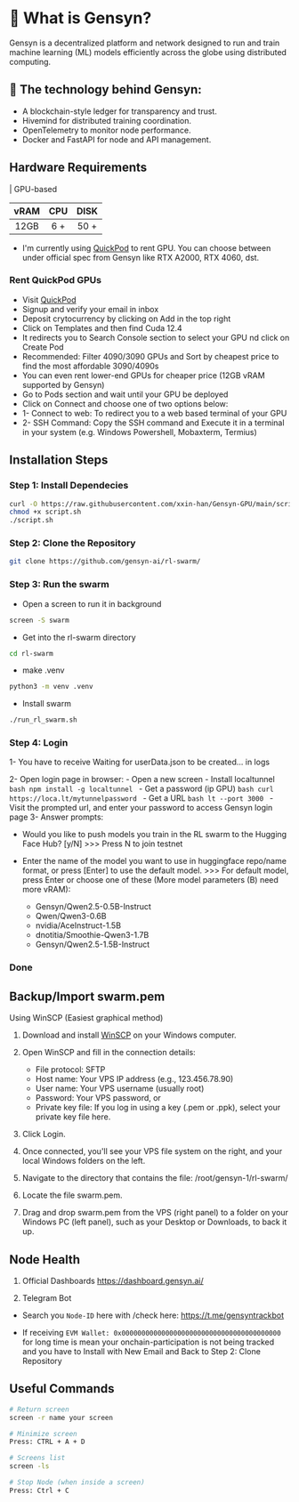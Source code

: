 
# 🧠 What is Gensyn?

Gensyn is a decentralized platform and network designed to run and train machine learning (ML) models efficiently across the globe using distributed computing.


## 🔐 The technology behind Gensyn:
- A blockchain-style ledger for transparency and trust.
- Hivemind for distributed training coordination.
- OpenTelemetry to monitor node performance.
- Docker and FastAPI for node and API management.


## Hardware Requirements
| GPU-based         

|vRAM   | CPU  | DISK  |
|:-:|:-:|:-:|
| 12GB  | 6 + | 50 +  |


* I'm currently using [QuickPod](https://console.quickpod.io?affiliate=e6f6f62c-11bf-4673-84ff-61589a665d15) to rent GPU. You can choose between under official spec from Gensyn like RTX A2000, RTX 4060, dst.

### Rent QuickPod GPUs
- Visit [QuickPod](https://console.quickpod.io?affiliate=e6f6f62c-11bf-4673-84ff-61589a665d15)
- Signup and verify your email in inbox
- Deposit crytocurrency by clicking on Add in the top right
- Click on Templates and then find Cuda 12.4
- It redirects you to Search Console section to select your GPU nd click on Create Pod
- Recommended: Filter 4090/3090 GPUs and Sort by cheapest price to find the most affordable 3090/4090s
- You can even rent lower-end GPUs for cheaper price (12GB vRAM supported by Gensyn)
- Go to Pods section and wait until your GPU be deployed
- Click on Connect and choose one of two options below:
- 1- Connect to web: To redirect you to a web based terminal of your GPU
- 2- SSH Command: Copy the SSH command and Execute it in a terminal in your system (e.g. Windows Powershell, Mobaxterm, Termius)


## Installation Steps
### Step 1: Install Dependecies
```bash
curl -O https://raw.githubusercontent.com/xxin-han/Gensyn-GPU/main/script.sh
chmod +x script.sh
./script.sh
```

### Step 2: Clone the Repository
```bash
git clone https://github.com/gensyn-ai/rl-swarm/
```

### Step 3: Run the swarm

- Open a screen to run it in background
```bash
screen -S swarm
```
- Get into the rl-swarm directory
```bash
cd rl-swarm
```
- make .venv
```bash
python3 -m venv .venv
```
- Install swarm
```bash
./run_rl_swarm.sh
```

### Step 4: Login

1- You have to receive Waiting for userData.json to be created... in logs

2- Open login page in browser:
    - Open a new screen
    - Install localtunnel
        ```bash
        npm install -g localtunnel
        ```
    - Get a password (ip GPU)
        ```bash
        curl https://loca.lt/mytunnelpassword
        ```
    - Get a URL
        ```bash
        lt --port 3000
        ```
    - Visit the prompted url, and enter your password to access Gensyn login page
3- Answer prompts:

- Would you like to push models you train in the RL swarm to the Hugging Face Hub? [y/N] >>> Press N to join testnet

- Enter the name of the model you want to use in huggingface repo/name format, or press [Enter] to use the default model. >>> For default model, press Enter or choose one of these (More model parameters (B) need more vRAM):
    - Gensyn/Qwen2.5-0.5B-Instruct
    - Qwen/Qwen3-0.6B
    - nvidia/AceInstruct-1.5B
    - dnotitia/Smoothie-Qwen3-1.7B
    - Gensyn/Qwen2.5-1.5B-Instruct

### Done



## Backup/Import swarm.pem

Using WinSCP (Easiest graphical method)

1. Download and install [WinSCP](https://winscp.net/eng/index.php)  on your Windows computer.

2. Open WinSCP and fill in the connection details:
    - File protocol: SFTP
    - Host name: Your VPS IP address (e.g., 123.456.78.90)
    - User name: Your VPS username (usually root)
    - Password: Your VPS password, or
    - Private key file: If you log in using a key (.pem or .ppk), select your private key file here.

3. Click Login.

3. Once connected, you'll see your VPS file system on the right, and your local Windows folders on the left.

4. Navigate to the directory that contains the file:
/root/gensyn-1/rl-swarm/

5. Locate the file swarm.pem.

6. Drag and drop swarm.pem from the VPS (right panel) to a folder on your Windows PC (left panel), such as your Desktop or Downloads, to back it up.

## Node Health

1. Official Dashboards
https://dashboard.gensyn.ai/


2. Telegram Bot
- Search you ```Node-ID``` here with /check here: https://t.me/gensyntrackbot


- If receiving ```EVM Wallet: 0x0000000000000000000000000000000000000000``` for long time is mean your onchain-participation is not being tracked and you have to Install with New Email and Back to Step 2: Clone Repository 


## Useful Commands

```bash
# Return screen
screen -r name your screen

# Minimize screen
Press: CTRL + A + D

# Screens list
screen -ls

# Stop Node (when inside a screen)
Press: Ctrl + C


